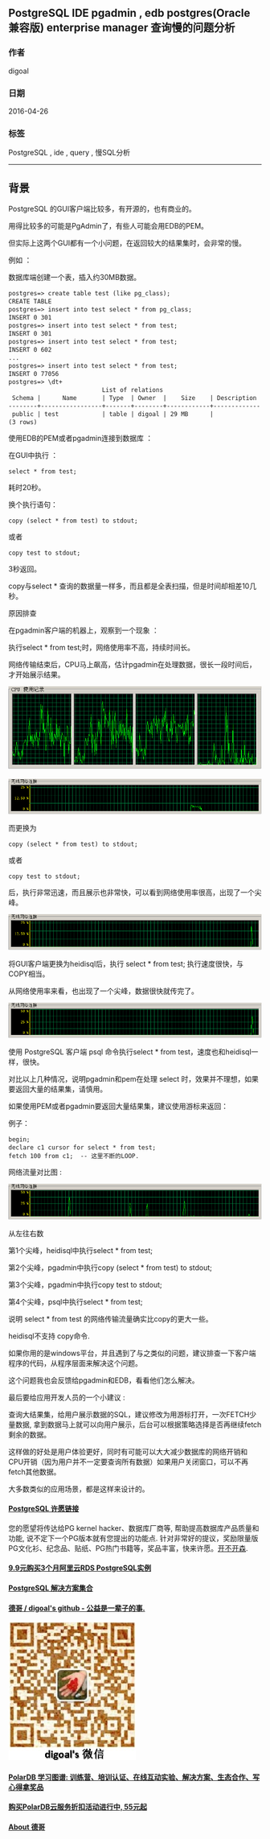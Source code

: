 ## PostgreSQL IDE pgadmin , edb postgres(Oracle 兼容版) enterprise manager 查询慢的问题分析  
                                                                                             
### 作者                                                                                             
digoal                                                                                             
                                                                                             
### 日期                                                                                             
2016-04-26                                                                                          
                                                                                             
### 标签                                                                                             
PostgreSQL , ide , query , 慢SQL分析   
                                                                                             
----                                                                                             
                                                                                             
## 背景                                 
PostgreSQL 的GUI客户端比较多，有开源的，也有商业的。   
  
用得比较多的可能是PgAdmin了，有些人可能会用EDB的PEM。   
  
但实际上这两个GUI都有一个小问题，在返回较大的结果集时，会非常的慢。   
  
例如 ：   
  
数据库端创建一个表，插入约30MB数据。  
  
```  
postgres=> create table test (like pg_class);  
CREATE TABLE  
postgres=> insert into test select * from pg_class;  
INSERT 0 301  
postgres=> insert into test select * from test;  
INSERT 0 301  
postgres=> insert into test select * from test;  
INSERT 0 602  
...  
postgres=> insert into test select * from test;  
INSERT 0 77056  
postgres=> \dt+  
                          List of relations  
 Schema |      Name       | Type  | Owner  |    Size    | Description   
--------+-----------------+-------+--------+------------+-------------  
 public | test            | table | digoal | 29 MB      |   
(3 rows)  
```  
  
使用EDB的PEM或者pgadmin连接到数据库 ：   
  
在GUI中执行 ：  
  
```  
select * from test;  
```  
  
耗时20秒。  
  
换个执行语句：  
  
```  
copy (select * from test) to stdout;  
```  
  
或者  
  
```  
copy test to stdout;  
```  
  
3秒返回。   
  
copy与select * 查询的数据量一样多，而且都是全表扫描，但是时间却相差10几秒。  
  
原因排查   
  
在pgadmin客户端的机器上，观察到一个现象 ：   
  
执行select * from test;时，网络使用率不高，持续时间长。  
  
网络传输结束后，CPU马上飙高，估计pgadmin在处理数据，很长一段时间后，才开始展示结果。   
  
![pic](20160421_02_pic_001.png)  
  
  
![pic](20160421_02_pic_002.png)  
  
  
而更换为  
  
```  
copy (select * from test) to stdout;  
```  
  
或者  
  
```  
copy test to stdout;  
```  
  
后，执行非常迅速，而且展示也非常快，可以看到网络使用率很高，出现了一个尖峰。   
  
![pic](20160421_02_pic_003.png)  
  
将GUI客户端更换为heidisql后，执行 select * from test; 执行速度很快，与COPY相当。   
  
从网络使用率来看，也出现了一个尖峰，数据很快就传完了。   
  
![pic](20160421_02_pic_004.png)  
  
使用 PostgreSQL 客户端 psql 命令执行select * from test，速度也和heidisql一样，很快。  
  
对比以上几种情况，说明pgadmin和pem在处理 select 时，效果并不理想，如果要返回大量的结果集，请慎用。   
  
如果使用PEM或者pgadmin要返回大量结果集，建议使用游标来返回：   
  
例子：  
  
```  
begin;  
declare c1 cursor for select * from test;    
fetch 100 from c1;  -- 这里不断的LOOP.  
```  
  
网络流量对比图 :   
  
  
![pic](20160421_02_pic_005.png)  
  
从左往右数   
  
  
第1个尖峰，heidisql中执行select * from test;   
  
第2个尖峰，pgadmin中执行copy (select * from test) to stdout;   
  
第3个尖峰，pgadmin中执行copy test to stdout;   
  
第4个尖峰，psql中执行select * from test;   
  
说明 select * from test 的网络传输流量确实比copy的更大一些。   
  
heidisql不支持 copy命令.   
  
如果你用的是windows平台，并且遇到了与之类似的问题，建议排查一下客户端程序的代码，从程序层面来解决这个问题。   
  
这个问题我也会反馈给pgadmin和EDB，看看他们怎么解决。  
  
最后要给应用开发人员的一个小建议 :   
  
查询大结果集，给用户展示数据的SQL，建议修改为用游标打开，一次FETCH少量数据, 拿到数据马上就可以向用户展示，后台可以根据策略选择是否再继续fetch剩余的数据。   
  
这样做的好处是用户体验更好，同时有可能可以大大减少数据库的网络开销和CPU开销（因为用户并不一定要查询所有数据）如果用户关闭窗口，可以不再fetch其他数据。   
  
大多数类似的应用场景，都是这样来设计的。  
        
  
  
  
  
  
  
  
  
  
  
  
  
  
  
  
  
  
  
  
  
  
  
  
  
  
  
  
  
  
  
  
  
  
  
  
  
  
  
  
  
  
  
  
  
  
  
  
  
  
  
  
  
  
  
  
  
  
  
  
  
  
  
  
  
  
  
  
  
  
  
  
  
  
#### [PostgreSQL 许愿链接](https://github.com/digoal/blog/issues/76 "269ac3d1c492e938c0191101c7238216")
您的愿望将传达给PG kernel hacker、数据库厂商等, 帮助提高数据库产品质量和功能, 说不定下一个PG版本就有您提出的功能点. 针对非常好的提议，奖励限量版PG文化衫、纪念品、贴纸、PG热门书籍等，奖品丰富，快来许愿。[开不开森](https://github.com/digoal/blog/issues/76 "269ac3d1c492e938c0191101c7238216").  
  
  
#### [9.9元购买3个月阿里云RDS PostgreSQL实例](https://www.aliyun.com/database/postgresqlactivity "57258f76c37864c6e6d23383d05714ea")
  
  
#### [PostgreSQL 解决方案集合](https://yq.aliyun.com/topic/118 "40cff096e9ed7122c512b35d8561d9c8")
  
  
#### [德哥 / digoal's github - 公益是一辈子的事.](https://github.com/digoal/blog/blob/master/README.md "22709685feb7cab07d30f30387f0a9ae")
  
  
![digoal's wechat](../pic/digoal_weixin.jpg "f7ad92eeba24523fd47a6e1a0e691b59")
  
  
#### [PolarDB 学习图谱: 训练营、培训认证、在线互动实验、解决方案、生态合作、写心得拿奖品](https://www.aliyun.com/database/openpolardb/activity "8642f60e04ed0c814bf9cb9677976bd4")
  
  
#### [购买PolarDB云服务折扣活动进行中, 55元起](https://www.aliyun.com/activity/new/polardb-yunparter?userCode=bsb3t4al "e0495c413bedacabb75ff1e880be465a")
  
  
#### [About 德哥](https://github.com/digoal/blog/blob/master/me/readme.md "a37735981e7704886ffd590565582dd0")
  
